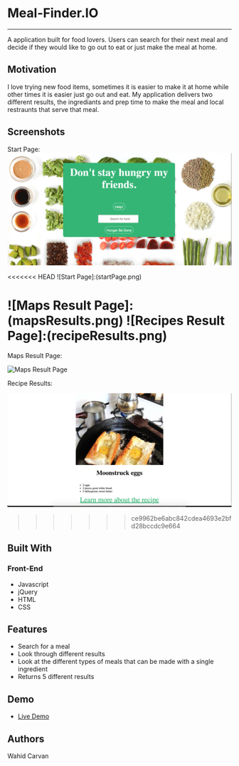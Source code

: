 # Meal-Finder.IO
----

A application built for food lovers. Users can search for their next meal and decide if they would like to go out to eat or just make the meal at home. 

## Motivation

I love trying new food items, sometimes it is easier to make it at home while other times it is easier just go out and eat. My application delivers two different results, the ingrediants and prep time to make the meal and local restraunts that serve that meal.


## Screenshots
Start Page:
![Start Page](startpage.png)

<<<<<<< HEAD
![Start Page]:(startPage.png)

![Maps Result Page]:(mapsResults.png)
![Recipes Result Page]:(recipeResults.png)
=======
Maps Result Page:

![Maps Result Page](mapsResults.png)

Recipe Results:

![Recipes Result Page](recipeResults.png)
>>>>>>> ce9962be6abc842cdea4693e2bfd28bccdc9e664


## Built With

### Front-End
* Javascript 
* jQuery 
* HTML 
* CSS

## Features

* Search for a meal 
* Look through different results 
* Look at the different types of meals that can be made with a single ingredient 
* Returns 5 different results

## Demo

- [Live Demo](https://wahidc7101.github.io/meal-finder/)

## Authors

Wahid Carvan
